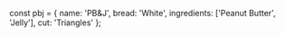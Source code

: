 const pbj = {
    name: 'PB&J',
    bread: 'White',
    ingredients: ['Peanut Butter', 'Jelly'],
    cut: 'Triangles'
};